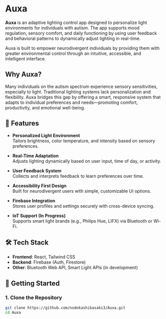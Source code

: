 # Auxa

**Auxa** is an adaptive lighting control app designed to personalize light environments for individuals with autism. The app supports mood regulation, sensory comfort, and daily functioning by using user feedback and behavioral patterns to dynamically adjust lighting in real-time.

Auxa is built to empower neurodivergent individuals by providing them with greater environmental control through an intuitive, accessible, and intelligent interface.

## Why Auxa?

Many individuals on the autism spectrum experience sensory sensitivities, especially to light. Traditional lighting systems lack personalization and flexibility. Auxa bridges this gap by offering a smart, responsive system that adapts to individual preferences and needs—promoting comfort, productivity, and emotional well-being.

## 🌟 Features

- **Personalized Light Environment**  
  Tailors brightness, color temperature, and intensity based on sensory preferences.

- **Real-Time Adaptation**  
  Adjusts lighting dynamically based on user input, time of day, or activity.

- **User Feedback System**  
  Collects and interprets feedback to learn preferences over time.

- **Accessibility First Design**  
  Built for neurodivergent users with simple, customizable UI options.

- **Firebase Integration**  
  Stores user profiles and settings securely with cross-device syncing.

- **IoT Support (In Progress)**  
  Supports smart light brands (e.g., Philips Hue, LIFX) via Bluetooth or Wi-Fi.

## 🛠️ Tech Stack

- **Frontend**: React, Tailwind CSS  
- **Backend**: Firebase (Auth, Firestore)  
- **Other**: Bluetooth Web API, Smart Light APIs (in development)

## 🚀 Getting Started

### 1. Clone the Repository

```bash
git clone https://github.com/nodokashibasaki3/Auxa.git
cd Auxa
